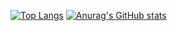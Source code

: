[![Top Langs](https://github-readme-stats.vercel.app/api/top-langs/?username=minjacho42)](https://github.com/anuraghazra/github-readme-stats)
[![Anurag's GitHub stats](https://github-readme-stats.vercel.app/api?username=minjacho42)](https://github.com/anuraghazra/github-readme-stats)
